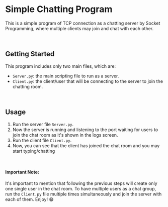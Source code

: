 # Simple Chatting Program
This is a simple program of TCP connection as a chatting server by Socket Programming, where multiple clients may join and chat with each other.


<br>

## Getting Started
This program includes only two main files, which are:
- ```Server.py```: the main scripting file to run as a server.
- ```Client.py```: the client/user that will be connecting to the server to join the chatting room.


<br>

## Usage
1. Run the server file ```Server.py```.
2. Now the server is running and listening to the port waiting for users to join the chat room as it's shown in the logs screen.
3. Run the client file ```Client.py```.
4. Now, you can see that the client has joined the chat room and you may start typing/chatting


<br>

#### Important Note: 
It's important to mention that following the previous steps will create only one single user in the chat room. To have multiple users as a chat group, run the ```Client.py``` file multiple times simultaneously and join the server with each of them. Enjoy! :grin:
